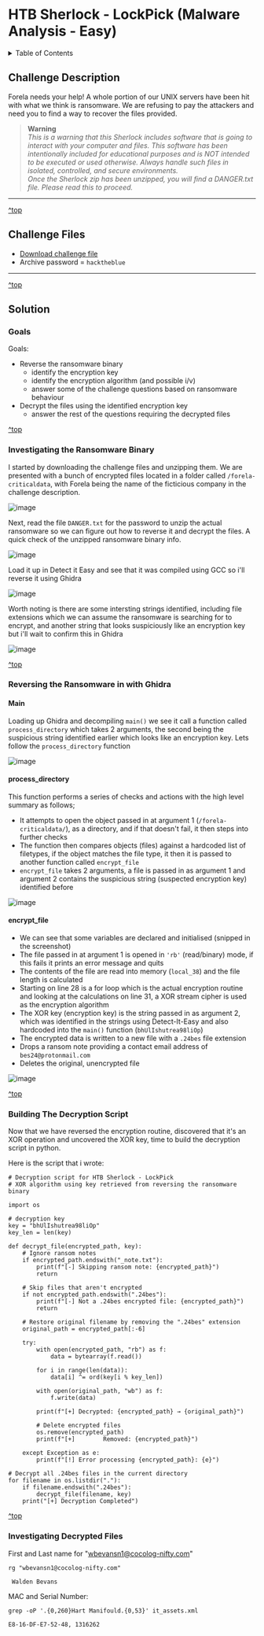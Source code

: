 <a id="top"></a>
# HTB Sherlock - LockPick (Malware Analysis - Easy)

<details>
  <summary>Table of Contents</summary>
  
+ [Challenge Description](#challenge-description)
+ [Challenge Files](#challenge-files)
+ [Solution](#Solution)
  + [Goals](#goals)
  + [Investigating the Ransomware Binary](#investigating-the-ransomware-binary)
  + [Reversing the Ransomware in with Ghidra](#reversing-the-ransomware-in-with-ghidra)
  + [Building The Decryption Script](#bulding-the-encryption-script)
  + [Investigating Decrypted Files](#investigating-decrypted-files)
</details>

## Challenge Description

Forela needs your help! A whole portion of our UNIX servers have been hit with what we think is ransomware. We are refusing to pay the attackers and need you to find a way to recover the files provided.

>**Warning**  
*This is a warning that this Sherlock includes software that is going to interact with your computer and files. This software has been intentionally included for educational purposes and is NOT intended to be executed or used otherwise. Always handle such files in isolated, controlled, and secure environments.  
Once the Sherlock zip has been unzipped, you will find a DANGER.txt file. Please read this to proceed.*

---

[^top](#top)
## Challenge Files
+ [Download challenge file](https://challenges-cdn.hackthebox.com/sherlocks/easy/lockpick1.zip?u=117571&p=ep&e=1751099977&t=1751092777&h=440985e388efe61775c6f4eed605612f896a3d27b6a88b803143471abf7884f0)
+ Archive password = `hacktheblue`

---

[^top](#top)
## Solution

### Goals
Goals:
+ Reverse the ransomware binary
  + identify the encryption key
  + identify the encryption algorithm (and possible i/v)
  + answer some of the challenge questions based on ransomware behaviour
+ Decrypt the files using the identified encryption key
  + answer the rest of the questions requiring the decrypted files 

[^top](#top)
### Investigating the Ransomware Binary
I started by downloading the challenge files and unzipping them. We are presented with a bunch of encrypted files located in a folder called `/forela-criticaldata`, with Forela being the name of the ficticious company in the challenge description. 

![image](https://github.com/user-attachments/assets/66326d47-ac7f-499e-af4f-56bf16abe094)

Next, read the file `DANGER.txt` for the password to unzip the actual ransomware so we can figure out how to reverse it and decrypt the files. A quick check of the unzipped ransomware binary info.

![image](https://github.com/user-attachments/assets/cd916b96-c6ee-47a8-9595-41f66f7a4fb0)

Load it up in Detect it Easy and see that it was compiled using GCC so i'll reverse it using Ghidra

![image](https://github.com/user-attachments/assets/96ef7795-62bd-411c-a705-9896a2a56140)

Worth noting is there are some intersting strings identified, including file extensions which we can assume the ransomware is searching for to encrypt, and another string that looks suspiciously like an encryption key but i'll wait to confirm this in Ghidra

![image](https://github.com/user-attachments/assets/dd34016b-fff0-4359-add5-124d2ea43b4f)

[^top](#top)
### Reversing the Ransomware in with Ghidra

#### Main
Loading up Ghidra and decompiling `main()` we see it call a function called `process_directory` which takes 2 arguments, the second being the suspicious string identified earlier which looks like an encryption key. Lets follow the `process_directory` function 

![image](https://github.com/user-attachments/assets/9b502bb7-181e-422c-8cc6-c3ba92e482cb)

#### process_directory
This function performs a series of checks and actions with the high level summary as follows;
+ It attempts to open the object passed in at argument 1 (`/forela-criticaldata/`), as a directory, and if that doesn't fail, it then steps into further checks
+ The function then compares objects (files) against a hardcoded list of filetypes, if the object matches the file type, it then it is passed to another function called `encrypt_file`
+ `encrypt_file` takes 2 arguments, a file is passed in as argument 1 and argument 2 contains the suspicious string (suspected encryption key) identified before  

![image](https://github.com/user-attachments/assets/0f47dddd-2fc0-4b30-9da2-345a7e9ab19e)

#### encrypt_file
+ We can see that some variables are declared and initialised (snipped in the screenshot)
+ The file passed in at argument 1 is opened in `'rb'` (read/binary) mode, if this fails it prints an error message and quits
+ The contents of the file are read into memory (`local_38`) and the file length is calculated
+ Starting on line 28 is a for loop which is the actual encryption routine and looking at the calculations on line 31, a XOR stream cipher is used as the encryption algorithm
+ The XOR key (encryption key) is the string passed in as argument 2, which was identified in the strings using Detect-It-Easy and also hardcoded into the `main()` function (`bhUlIshutrea98liOp`)
+ The encrypted data is written to a new file with a `.24bes` file extension
+ Drops a ransom note providing a contact email address of `bes24@protonmail.com`
+ Deletes the original, unencrypted file

![image](https://github.com/user-attachments/assets/17c25137-5656-4ab3-9186-1bdf400c280c)

[^top](#top)
### Building The Decryption Script

Now that we have reversed the encryption routine, discovered that it's an XOR operation and uncovered the XOR key, time to build the decryption script in python.

Here is the script that i wrote:

```
# Decryption script for HTB Sherlock - LockPick
# XOR algorithm using key retrieved from reversing the ransomware binary

import os

# decryption key 
key = "bhUlIshutrea98liOp"
key_len = len(key)

def decrypt_file(encrypted_path, key):
    # Ignore ransom notes
    if encrypted_path.endswith("_note.txt"):
        print(f"[-] Skipping ransom note: {encrypted_path}")
        return

    # Skip files that aren't encrypted
    if not encrypted_path.endswith(".24bes"):
        print(f"[-] Not a .24bes encrypted file: {encrypted_path}")
        return

    # Restore original filename by removing the ".24bes" extension
    original_path = encrypted_path[:-6]
    
    try:
        with open(encrypted_path, "rb") as f:
            data = bytearray(f.read())

        for i in range(len(data)):
            data[i] ^= ord(key[i % key_len])

        with open(original_path, "wb") as f:
            f.write(data)

        print(f"[+] Decrypted: {encrypted_path} → {original_path}")

        # Delete encrypted files
        os.remove(encrypted_path)
        print(f"[+]        Removed: {encrypted_path}")

    except Exception as e:
        print(f"[!] Error processing {encrypted_path}: {e}")

# Decrypt all .24bes files in the current directory
for filename in os.listdir("."):
    if filename.endswith(".24bes"):
        decrypt_file(filename, key)
    print("[+] Decryption Completed")
  ```






[^top](#top)
### Investigating Decrypted Files

First and Last name for "wbevansn1@cocolog-nifty.com"
```
rg "wbevansn1@cocolog-nifty.com"
  ```
` Walden Bevans`


MAC and Serial Number: 
```
grep -oP '.{0,260}Hart Manifould.{0,53}' it_assets.xml
  ```
`E8-16-DF-E7-52-48, 1316262`









